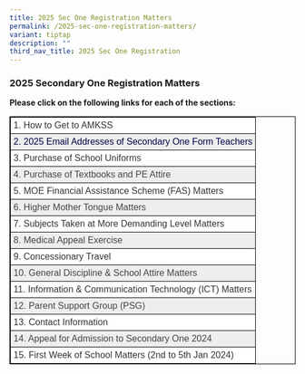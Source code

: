 ```yaml
---
title: 2025 Sec One Registration Matters
permalink: /2025-sec-one-registration-matters/
variant: tiptap
description: ""
third_nav_title: 2025 Sec One Registration
---
```

<h3>2025 Secondary One Registration Matters</h3>
<p><strong>Please click on the following links for each of the sections:</strong>
</p>
<style type="text/css">
.tg  {border-collapse:collapse;border-spacing:0;}
.tg td{border-color:black;border-style:solid;border-width:1px;font-family:Arial, sans-serif;font-size:16px;
  overflow:hidden;padding:5px 5px;word-break:normal;}
.tg th{border-color:black;border-style:solid;border-width:1px;font-family:Arial, sans-serif;font-size:16px;
  font-weight:normal;overflow:hidden;padding:5px 5px;word-break:normal;}
.tg .tg-tlx9{background-color:#FFF;color:#333;text-align:left;vertical-align:top}
.tg .tg-nk7v{background-color:#EEE;color:#444;text-align:left;vertical-align:top}
.tg .tg-x2e3{background-color:#EEE;color:#444;text-align:left;vertical-align:middle}
</style>
<table class="tg" style="border: 1px solid black">
<thead>
  <tr style="border: 1px solid black">
    <th class="tg-tlx9" colspan="5" style="border: 1px solid black"><span style="font-weight:normal">1. How to Get to AMKSS</span></th>
  </tr>
</thead>
<tbody>
  <tr style="border: 1px solid black">
    <td class="tg-x2e3" colspan="5" style="border: 1px solid black"><span style="color:444;background-color:#EEE">2.	2025 Email Addresses of Secondary One Form Teachers</span></td>
  </tr>
	<tr style="border: 1px solid black">
    <th class="tg-tlx9" colspan="5" style="border: 1px solid black"><span style="font-weight:normal">3.	Purchase of School Uniforms</span></th>
  </tr>
	<tr style="border: 1px solid black">
    <td class="tg-x2e3" colspan="5" style="border: 1px solid black"><span style="color:#444;background-color:#EEE">4.	Purchase of Textbooks and PE Attire</span></td>
  </tr>
	<tr style="border: 1px solid black">
    <th class="tg-tlx9" colspan="5" style="border: 1px solid black"><span style="font-weight:normal">5.	MOE Financial Assistance Scheme (FAS) Matters</span></th>
  </tr>
	<tr style="border: 1px solid black">
    <td class="tg-x2e3" colspan="5" style="border: 1px solid black"><span style="color:#444;background-color:#EEE">6.	Higher Mother Tongue Matters</span></td>
  </tr>
	<tr style="border: 1px solid black">
    <th class="tg-tlx9" colspan="5" style="border: 1px solid black"><span style="font-weight:normal">7.	Subjects Taken at More Demanding Level Matters</span></th>
  </tr>
	<tr style="border: 1px solid black">
    <td class="tg-x2e3" colspan="5" style="border: 1px solid black"><span style="color:#444;background-color:#EEE">8.	Medical Appeal Exercise</span></td>
  </tr>
	<tr style="border: 1px solid black">
    <th class="tg-tlx9" colspan="5" style="border: 1px solid black"><span style="font-weight:normal">9.	Concessionary Travel</span></th>
  </tr>
	<tr style="border: 1px solid black">
    <td class="tg-x2e3" colspan="5" style="border: 1px solid black"><span style="color:#444;background-color:#EEE">10.	General Discipline &amp; School Attire Matters</span></td>
  </tr>
	<tr style="border: 1px solid black">
    <th class="tg-tlx9" colspan="5" style="border: 1px solid black"><span style="font-weight:normal">11.	Information &amp; Communication Technology (ICT) Matters</span></th>
  </tr>
	<tr style="border: 1px solid black">
    <td class="tg-x2e3" colspan="5" style="border: 1px solid black"><span style="color:#444;background-color:#EEE">12.	Parent Support Group (PSG)</span></td>
  </tr>
	<tr style="border: 1px solid black">
    <th class="tg-tlx9" colspan="5" style="border: 1px solid black"><span style="font-weight:normal">13.	Contact Information</span></th>
  </tr>
	<tr style="border: 1px solid black">
    <td class="tg-x2e3" colspan="5" style="border: 1px solid black"><span style="color:#444;background-color:#EEE">14.	Appeal for Admission to Secondary One 2024</span></td>
  </tr>
	<tr style="border: 1px solid black">
    <th class="tg-tlx9" colspan="5" style="border: 1px solid black"><span style="font-weight:normal">15.	First Week of School Matters (2nd to 5th Jan 2024)</span></th>  
 </tr></tbody>
</table>